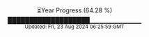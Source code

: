 <p align="center">
⏳Year Progress (64.28 %) <br>
███████████████████▁▁▁▁▁▁▁▁▁▁▁ <br>
<sub>Updated: Fri, 23 Aug 2024 06:25:59 GMT</sub>
</p>

